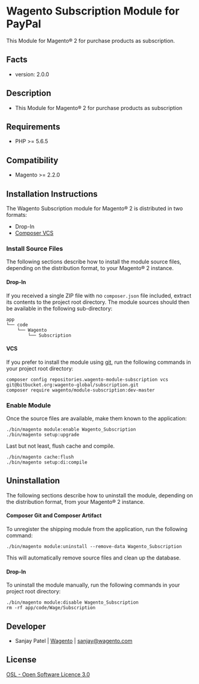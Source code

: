 Wagento Subscription Module for PayPal
===========================================

This Module for Magento® 2 for purchase products as subscription.

Facts
-----
* version: 2.0.0

Description
-----------
* This Module for Magento® 2 for purchase products as subscription

Requirements
------------
* PHP >= 5.6.5

Compatibility
-------------
* Magento >= 2.2.0

Installation Instructions
-------------------------
The Wagento Subscription module for Magento® 2 is distributed in two formats:
* Drop-In
* [Composer VCS](https://getcomposer.org/doc/05-repositories.md#using-private-repositories)

### Install Source Files ###

The following sections describe how to install the module source files,
depending on the distribution format, to your Magento® 2 instance.

#### Drop-In ####
If you received a single ZIP file with no `composer.json` file included, extract
its contents to the project root directory. The module sources should then be
available in the following sub-directory:

    app
    └── code
        └── Wagento
            └── Subscription

#### VCS ####
If you prefer to install the module using [git](https://git-scm.com/), run the
following commands in your project root directory:

    composer config repositories.wagento-module-subscription vcs git@bitbucket.org:wagento-global/subscription.git
    composer require wagento/module-subscription:dev-master

### Enable Module ###
Once the source files are available, make them known to the application:

    ./bin/magento module:enable Wagento_Subscription
    ./bin/magento setup:upgrade

Last but not least, flush cache and compile.

    ./bin/magento cache:flush
    ./bin/magento setup:di:compile

Uninstallation
--------------

The following sections describe how to uninstall the module, depending on the
distribution format, from your Magento® 2 instance.

#### Composer Git and Composer Artifact ####

To unregister the shipping module from the application, run the following command:

    ./bin/magento module:uninstall --remove-data Wagento_Subscription

This will automatically remove source files and clean up the database.

#### Drop-In ####

To uninstall the module manually, run the following commands in your project
root directory:

    ./bin/magento module:disable Wagento_Subscription
    rm -rf app/code/Wage/Subscription
    
Developer
---------
* Sanjay Patel | [Wagento](https://www.wagento.com/) | sanjay@wagento.com

License
-------
[OSL - Open Software Licence 3.0](http://opensource.org/licenses/osl-3.0.php)
